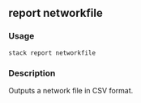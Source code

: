 ## report networkfile

### Usage

`stack report networkfile`

### Description

Outputs a network file in CSV format.


